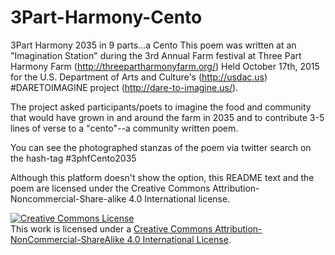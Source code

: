 # 3Part-Harmony-Cento
3Part Harmony 2035 in 9 parts...a Cento This poem was written at an "Imagination Station" during the 3rd Annual Farm festival at Three Part Harmony Farm (http://threepartharmonyfarm.org/) Held October 17th, 2015 for the U.S. Department of Arts and Culture's (http://usdac.us) #DARETOIMAGINE project (http://dare-to-imagine.us/).

The project asked participants/poets to imagine the food and community that would have grown in and around the farm in 2035 and to contribute 3-5 lines of verse to a "cento"--a community written poem.

You can see the photographed stanzas of the poem via twitter search on the hash-tag #3phfCento2035

Although this platform doesn't show the option, this README text and the poem are licensed under the Creative Commons Attribution-Noncommercial-Share-alike 4.0 International license.

<a rel="license" href="http://creativecommons.org/licenses/by-nc-sa/4.0/"><img alt="Creative Commons License" style="border-width:0" src="https://i.creativecommons.org/l/by-nc-sa/4.0/88x31.png" /></a><br />This work is licensed under a <a rel="license" href="http://creativecommons.org/licenses/by-nc-sa/4.0/">Creative Commons Attribution-NonCommercial-ShareAlike 4.0 International License</a>.
